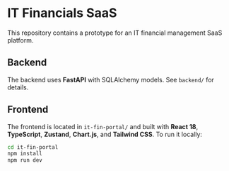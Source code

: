 # IT Financials SaaS

This repository contains a prototype for an IT financial management SaaS platform.

## Backend
The backend uses **FastAPI** with SQLAlchemy models. See `backend/` for details.

## Frontend
The frontend is located in `it-fin-portal/` and built with **React 18**, **TypeScript**, **Zustand**, **Chart.js**, and **Tailwind CSS**. To run it locally:

```bash
cd it-fin-portal
npm install
npm run dev
```
